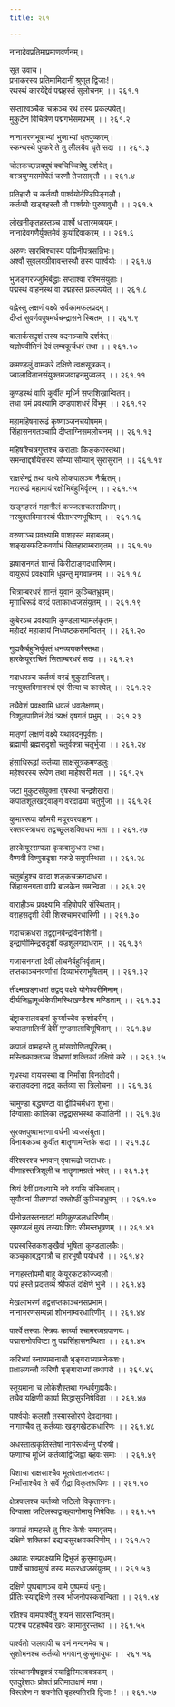 ```yaml
---
title: २६१

---
```

नानादेवप्रतिमाप्रमाणवर्णनम्।  
  
सूत उवाच।  
प्रभाकरस्य प्रतिमामिदानीं श्रुणुत द्विजाः!।  
रथस्थं कारयेद्देवं पद्महस्तं सुलोचनम् ।। २६१.१  
  
सप्ताश्वञ्चैक चक्रञ्च रथं तस्य प्रकल्पयेत्।  
मुकुटेन विचित्रेण पद्मगर्भसमप्रभम् ।। २६१.२  
  
नानाभरणभूषाभ्यां भुजाभ्यां धृतपुष्करम्।  
स्कन्धस्थे पुष्करे ते तु लीलयैव धृते सदा ।। २६१.३  
  
चोलकच्छन्नवपुषं क्वचिच्चित्रेषु दर्शयेत्।  
वस्त्रयुग्मसमोपेतं चरणौ तेजसावृतौ ।। २६१.४  
  
प्रतिहारौ च कर्तव्यौ पार्श्वयोर्दण्डिपिङ्गलौ।  
कर्तव्यौ खड्गहस्तौ तौ पार्श्वयोः पुरुषावुभौ ।। २६१.५  
  
लोखनीकृतहस्तञ्च पार्श्वे धातारमव्ययम्।  
नानादेवगणैर्युक्तमेवं कुर्याद्दिवाकरम् ।। २६१.६  
  
अरुणः सारथिश्चास्य पद्मिनीपत्रसन्निभः।  
अश्वौ सुवलयग्रीवावन्तस्थौ तस्य पार्श्वयोः ।। २६१.७  
  
भुजङ्गरज्जुभिर्बद्धाः सप्ताश्वा रश्मिसंयुताः।  
पद्मस्थं वाहनस्थं वा पद्महस्तं प्रकल्पयेत् ।। २६१.८  
  
वह्नेस्तु लक्षणं वक्ष्ये सर्वकामफलप्रदम्।  
दीप्तं सुवर्णवपुषमर्धचन्द्रासने स्थितम् ।। २६१.९  
  
बालार्कसदृशं तस्य वदनञ्चापि दर्शयेत्।  
यज्ञोपवीतिनं देवं लम्बकूर्चधरं तथा ।। २६१.१०  
  
कमण्डलुं वामकरे दक्षिणे त्वक्षसूत्रकम्।  
ज्वालावितानसंयुक्तमजवाहनमुज्वलम् ।। २६१.११  
  
कुण्डस्थं वापि कुर्वीत मूर्ध्नि सप्तशिखान्वितम्।  
तथा यमं प्रवक्ष्यामि दण्डपाशधरं विंभुम् ।। २६१.१२  
  
महामहिषमारूढं कृष्णाञ्जनचयोपमम्।  
सिंहासनगतञ्चापि दीप्ताग्निसमलोचनम् ।। २६१.१३  
  
महिषश्चित्रगुप्तश्च करालाः किङ्करास्तथा।  
समन्ताद्दर्शयेत्तस्य सौम्या सौम्यान् सुरासुरान् ।। २६१.१४  
  
राक्षसेन्द्रं तथा वक्ष्ये लोकपालञ्च नैर्ऋतम्।  
नरारूढं महामायं रक्षोभिर्बहुभिर्वृतम् ।। २६१.१५  
  
खड्गहस्तं महानीलं कज्जलाचलसन्निभम्।  
नरयुक्तविमानस्थं पीताभरणभूषितम् ।। २६१.१६  
  
वरुणाञ्च प्रवक्ष्यामि पाशहस्तं महाबलम्‌।  
शङ्खस्फटिकवर्णाभं सितहाराम्बरावृतम् ।। २६१.१७  
  
झषासनगतं शान्तं किरीटाङ्गदधारिणम्।  
वायुरूपं प्रवक्ष्यामि धूम्रन्तु मृगवाहनम् ।। २६१.१८  
  
चित्राम्बरधरं शान्तं युवानं कुञ्चितभ्रुवम्।  
मृगाधिरूढं वरदं पताकाध्वजसंयुतम् ।। २६१.१९  
  
कुबेरञ्च प्रवक्ष्यामि कुण्डलाभ्यामलंकृतम्।  
महोदरं महाकायं निध्यष्टकसमन्वितम् ।। २६१.२०  
  
गुह्यकैर्बहुभिर्युक्तं धनव्ययकरैस्तथा।  
हारकेयूररचितं सिताम्बरधरं सदा ।। २६१.२१  
  
गदाधरञ्च कर्तव्यं वरदं मुकुटान्वितम्।  
नरयुक्तविमानस्थं एवं रीत्या च कारयेत् ।। २६१.२२  
  
तथैवेशं प्रवक्ष्यामि धवलं धवलेक्षणम्।  
त्रिशूलपाणिनं देवं त्र्यक्षं वृषगतं प्रभुम् ।। २६१.२३  
  
मातृणां लक्षणं वक्ष्ये यथावदनुपूर्वशः।  
ब्रह्माणी ब्रह्मसदृशी चतुर्वक्त्रा चतुर्भुजा ।। २६१.२४  
  
हंसाधिरूढ़ां कर्तव्या साक्षसूत्रकमण्डलुः।  
महेश्वरस्य रूपेण तथा माहेश्वरी मता ।। २६१.२५  
  
जटा मुकुटसंयुक्ता वृषस्था चन्द्रशेखरा।  
कपालशूलखट्वाङ्ग वरदाढ्या चतुर्भुजा ।। २६१.२६  
  
कुमाररूपा कौमरी मयूरवरवाहना।  
रक्तवस्त्राधरा तद्वच्छूलशक्तिधरा मता ।। २६१.२७  
  
हारकेयूरसम्पन्ना कृकवाकुधरा तथा।  
वैष्णवी विष्णुसदृशा गरुडे समुपस्थिता ।। २६१.२८  
  
चतुर्बाहुश्च वरदा शङ्कचक्रगदाधरा।  
सिंहासनगता वापि बालकेन समन्विता ।। २६१.२९  
  
वाराहीञ्च प्रवक्ष्यामि महिषोपरि संस्थिताम्।  
वराहसदृशी देवी शिरश्चामरधारिणी ।। २६१.३०  
  
गदाचक्रधरा तद्वद्दानवेन्द्रविनाशिनी।  
इन्द्राणीमिन्द्रसदृशीं वज्रशूलगदाधराम् ।। २६१.३१  
  
गजासनगतां देवीं लोचनैर्बहुभिर्वृताम्।  
तप्तकाञ्चनवर्णाभां दिव्याभरणभूषिताम् ।। २६१.३२  
  
तीक्ष्मखड्गधरां तद्वद् वक्ष्ये योगेश्वरीमिमाम्।  
दीर्घजिह्वामूर्ध्वकेशीमस्थिखण्डैश्च मण्डिताम् ।। २६१.३३  
  
दंष्ट्राकरालवदनां कुर्य्याच्चैव कृशोदरीम् ।  
कपालमालिनीं देवीं मुण्डमालाविभूषिताम् ।। २६१.३४  
  
कपालं वामहस्ते तु मांसशोणितपूरितम्।  
मस्तिष्काक्तञ्च विभ्राणां शक्तिकां दक्षिणे करे ।। २६१.३५  
  
गृध्रस्था वायसस्था वा निर्मांसा विनतोदरी।  
करालवदना तद्वत् कर्तव्या सा त्रिलोचना ।। २६१.३६  
  
चामुण्डा बद्धघण्टा वा द्वीपिचर्मधरा शुभा।  
दिग्वासाः कालिका तद्वद्रासभस्था कपालिनी ।। २६१.३७  
  
सुरक्तपुष्पाभरणा वर्धनी ध्वजसंयुता।  
विनायकञ्च कुर्वीत मातॄणामन्तिके सदा ।। २६१.३८  
  
वीरेश्वरश्च भगवान् वृषारूढो जटाधरः।  
वीणाहस्तत्रिशूली च मातॄणामग्रतो भवेत् ।। २६१.३९  
  
श्रियं देवीं प्रवक्ष्यामि नवे वयसि संस्थिताम्।  
सुयौवनां पीतगण्डां रक्तोष्ठीं कुञ्चितभ्रुवम् ।। २६१.४०  
  
पीनोन्नतस्तनतटां मणिकुण्डलधारिणीम्।  
सुमण्डलं मुखं तस्याः शिरः सीमन्तभूषणम् ।। २६१.४१  
  
पद्मस्वस्तिकशङ्खैर्वा भूषितां कुण्डलालकैः।  
कञ्चुकाबद्धगात्रौ च हारभूषौ पयोधरौ ।। २६१.४२  
  
नागहस्तोपमौ बाहू केयूरकटकोज्ज्वलौ।  
पद्मं हस्ते प्रदातव्यं श्रीफलं दक्षिणे भुजे ।। २६१.४३  
  
मेखलाभरणं तद्वत्तप्तकाञ्चनसप्रभाम्।  
नानाभरणसम्पन्नां शोभनाम्वरधारिणीम् ।। २६१.४४  
  
पार्श्वे तस्याः स्त्रियः कार्य्या श्चामरव्यग्रपाणयः।  
पद्मासनोपविष्टा तु पद्मसिंहासनम्थिता ।। २६१.४५  
  
करिभ्यां स्नाप्यमानासौ भृङ्गराभ्यामनेकशः।  
प्रक्षालयन्तौ करिणौ भृङ्गाराभ्यां तथापरौ ।। २६१.४६  
  
स्तूयमाना च लोकेशैस्तथा गन्धर्वगुह्यकैः।  
तथैव यक्षिणी कार्या सिद्धासुरनिषेविता ।। २६१.४७  
  
पार्श्वयोः कलशौ तस्यास्तोरणे देवदानवाः।  
नागाश्चैव तु कर्तव्याः खड्गखेटकधारिणः ।। २६१.४८  
  
अधस्तात्प्रकृतिस्तेषां नाभेरूर्ध्वन्तु पौरुषी।  
फणाश्च मूर्ध्नि कर्तव्याद्विजिह्वा बहवः समाः ।। २६१.४९  
  
पिशाचा राक्षसाश्चैव भूतवेतालजातयः।  
निर्मांसाश्चैव ते सर्वे रौद्रा विकृतरूपिणः ।। २६१.५०  
  
क्षेत्रपालश्च कर्तव्यो जटिलो विकृताननः।  
दिग्वासा जटिलस्वद्वच्छ्वागोमायु निषेवितः ।। २६१.५१  
  
कपालं वामहस्ते तु शिरः केशैः समावृतम्।  
दक्षिणे शक्तिकां दद्यादसुरक्षयकारिणीम् ।। २६१.५२  
  
अथातः सम्प्रवक्ष्यामि द्विभुजं कुसुमायुधम्।  
पार्श्वे चाश्वमुखं तस्य मकरध्वजसंयुतम् ।। २६१.५३  
  
दक्षिणे पुष्पबाणञ्च वामे पुष्पमयं धनुः।  
प्रीतिः स्याद्दक्षिणे तस्य भोजनोपस्करान्विता ।। २६१.५४  
  
रतिश्च वामपार्श्वेतु शयनं सारसान्वितम्।  
पटश्च पटहश्चैव खरः कामातुरस्तथा ।। २६१.५५  
  
पार्श्वतो जलवापी च वनं नन्दनमेव च।  
सुशोभनश्च कर्तव्यो भगवान् कुसुमायुधः ।। २६१.५६  
  
संस्थानमीषद्वक्त्रं स्याद्विस्मितवक्त्रकम् ।  
एतदुद्देशतः प्रोक्तं प्रतिमालक्षणं मया।  
विस्तरेण न शक्नोति बृहस्पतिरपि द्विजाः ! ।। २६१.५७